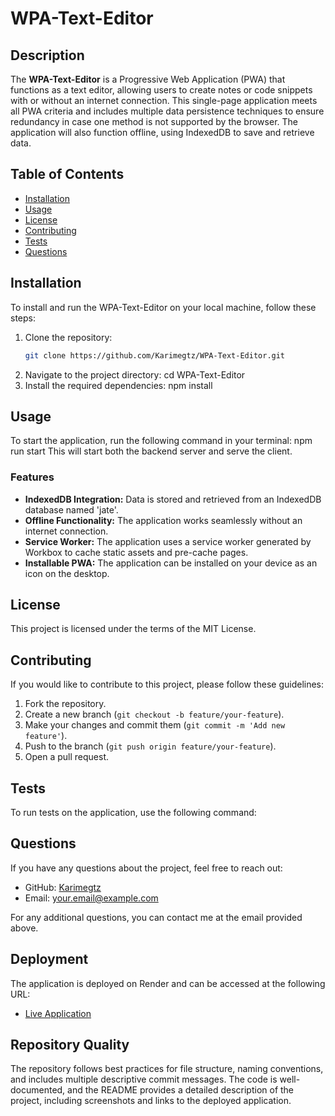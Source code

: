 # WPA-Text-Editor

## Description

The **WPA-Text-Editor** is a Progressive Web Application (PWA) that functions as a text editor, allowing users to create notes or code snippets with or without an internet connection. This single-page application meets all PWA criteria and includes multiple data persistence techniques to ensure redundancy in case one method is not supported by the browser. The application will also function offline, using IndexedDB to save and retrieve data.

## Table of Contents

- [Installation](#installation)
- [Usage](#usage)
- [License](#license)
- [Contributing](#contributing)
- [Tests](#tests)
- [Questions](#questions)

## Installation

To install and run the WPA-Text-Editor on your local machine, follow these steps:

1. Clone the repository:
   ```bash
   git clone https://github.com/Karimegtz/WPA-Text-Editor.git
2. Navigate to the project directory:
    cd WPA-Text-Editor
3. Install the required dependencies:
    npm install
## Usage
To start the application, run the following command in your terminal:
    npm run start
This will start both the backend server and serve the client.

### Features

- **IndexedDB Integration:** Data is stored and retrieved from an IndexedDB database named 'jate'.
- **Offline Functionality:** The application works seamlessly without an internet connection.
- **Service Worker:** The application uses a service worker generated by Workbox to cache static assets and pre-cache pages.
- **Installable PWA:** The application can be installed on your device as an icon on the desktop.

## License

This project is licensed under the terms of the MIT License.

## Contributing

If you would like to contribute to this project, please follow these guidelines:

1. Fork the repository.
2. Create a new branch (`git checkout -b feature/your-feature`).
3. Make your changes and commit them (`git commit -m 'Add new feature'`).
4. Push to the branch (`git push origin feature/your-feature`).
5. Open a pull request.

## Tests

To run tests on the application, use the following command:

## Questions

If you have any questions about the project, feel free to reach out:

* GitHub: [Karimegtz](https://github.com/Karimegtz)
* Email: your.email@example.com

For any additional questions, you can contact me at the email provided above.



## Deployment

The application is deployed on Render and can be accessed at the following URL:

* [Live Application](#link-to-deployed-application)

## Repository Quality

The repository follows best practices for file structure, naming conventions, and includes multiple descriptive commit messages. The code is well-documented, and the README provides a detailed description of the project, including screenshots and links to the deployed application.

